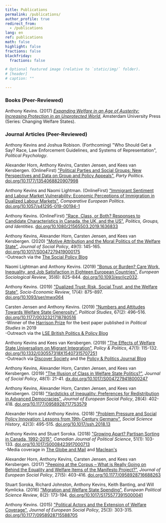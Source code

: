 ```yaml
---
title: Publications
permalink: /publications/
author_profile: true
redirect_from:
  - /publications
lang: en
ref: publications
math: false
highlight: false
fractions: false
blackfriday: 
  fractions: false

# Optional featured image (relative to `static/img/` folder).
# [header]
# caption: ""

---
```



### Books (Peer-Reviewed)

Anthony Kevins. (2017) [_Expanding Welfare in an Age of Austerity: Increasing Protection in an Unprotected World_](https://anthonykevins.github.io/files/Expanding_Welfare.pdf), Amsterdam University Press (Series: Changing Welfare States). 

### Journal Articles (Peer-Reviewed)

Anthony Kevins and Joshua Robison. (Forthcoming) "Who Should Get a Say? Race, Law Enforcement Guidelines, and Systems of Representation", _Political Psychology_.

Alexander Horn, Anthony Kevins, Carsten Jensen, and Kees van Kersbergen. (OnlineFirst) ["Political Parties and Social Groups: New Perspectives and Data on Group and Policy Appeals"](https://anthonykevins.github.io/files/Parties_Appeal.pdf), _Party Politics_. [doi.org/10.1177/1354068820907998](https://doi.org/10.1177/1354068820907998)

Anthony Kevins and Naomi Lightman. (OnlineFirst) ["Immigrant Sentiment and Labour Market Vulnerability: Economic Perceptions of Immigration in Dualized Labour Markets"](https://anthonykevins.github.io/files/Immigrant_Sentiment.pdf), _Comparative European Politics_. [doi.org/10.1057/s41295-019-00194-1](https://doi.org/10.1057/s41295-019-00194-1)

Anthony Kevins. (OnlineFirst) ["Race, Class, or Both? Responses to Candidate Characteristics in Canada, the UK, and the US"](https://doi.org/10.1080/21565503.2019.1636833), _Politics, Groups, and Identities_. [doi.org/10.1080/21565503.2019.1636833](https://doi.org/10.1080/21565503.2019.1636833)
  
Anthony Kevins, Alexander Horn, Carsten Jensen, and Kees van Kersbergen. (2020) ["Motive Attribution and the Moral Politics of the Welfare State"](https://www.cambridge.org/core/services/aop-cambridge-core/content/view/D2DC2B5761B7474254AB8BEC75CF9B0D/S0047279419000175a.pdf/motive_attribution_and_the_moral_politics_of_the_welfare_state.pdf), _Journal of Social Policy_, 49(1): 145-165. [doi.org/10.1017/S0047279419000175](https://doi.org/10.1017/S0047279419000175)<br>
-Outreach via the [The Social Policy Blog](https://socialpolicyblog.com/2019/05/08/explaining-other-peoples-stances-on-inequality/)

Naomi Lightman and Anthony Kevins. (2019) ["Bonus or Burden? Care Work, Inequality, and Job Satisfaction in Eighteen European Countries"](https://anthonykevins.github.io/files/Bonus_or_Burden.pdf), _European Sociological Review_, 35(6): 825–844. [doi.org/10.1093/esr/jcz032](https://academic.oup.com/esr/article/35/6/825/5521386?guestAccessKey=5a546076-ebad-417e-a168-d998e6b56a96). 

Anthony Kevins. (2019) ["Dualized Trust: Risk, Social Trust, and the Welfare State"](https://anthonykevins.github.io/files/Dualised_Trust.pdf), _Socio-Economic Review_, 17(4): 875–897. [doi.org/10.1093/ser/mwx064](https://doi.org/10.1093/ser/mwx064)

Carsten Jensen and Anthony Kevins. (2019) ["Numbers and Attitudes Towards Welfare State Generosity"](http://journals.sagepub.com/doi/pdf/10.1177/0032321718780516), _Political Studies_, 67(2): 496–516. [doi.org/10.1177/0032321718780516](https://doi.org/10.1177/0032321718780516)<br>
-Winner of the [Harrison Prize](https://journals.sagepub.com/page/psx/collections/virtual-special-issues/harrison-prize-winners) for the best paper published in *Political Studies* in 2019 <br> 
-Outreach via the [LSE British Politics & Policy Blog](http://blogs.lse.ac.uk/politicsandpolicy/how-claims-about-welfare-benefit-levels-affect-public-opinion/)

Anthony Kevins and Kees van Kersbergen. (2019) ["The Effects of Welfare State Universalism on Migrant Integration"](https://anthonykevins.github.io/files/Universalism_Integration.pdf), _Policy & Politics_, 47(1): 115-132. [doi.org/10.1332/030557318X15407315707251](https://doi.org/10.1332/030557318X15407315707251)<br>
-Outreach via [Discover Society](https://discoversociety.org/2019/02/06/policy-and-politics-one-of-us-how-welfare-states-help-shape-immigrant-integration/) and the [Policy & Politics Journal Blog](https://policyandpoliticsblog.com/2019/02/20/one-of-us-how-welfare-states-help-shape-immigrant-integration/)

Anthony Kevins, Alexander Horn, Carsten Jensen, and Kees van Kersbergen. (2019) ["The Illusion of Class in Welfare State Politics?"](https://anthonykevins.github.io/files/Illusion_Class.pdf), _Journal of Social Policy_, 48(1): 21-41. [dx.doi.org/10.1017/S0047279418000247](https://dx.doi.org/10.1017/S0047279418000247)

Anthony Kevins, Alexander Horn, Carsten Jensen, and Kees van Kersbergen. (2018) ["Yardsticks of Inequality: Preferences for Redistribution in Advanced Democracies"](https://anthonykevins.github.io/files/Yardsticks_Inequality.pdf), _Journal of European Social Policy_, 28(4): 402-418. [doi.org/10.1177/0958928717753579](https://doi.org/10.1177/0958928717753579)

Alexander Horn and Anthony Kevins. (2018) ["Problem Pressure and Social Policy Innovation: Lessons from 19th-Century Germany"](https://anthonykevins.github.io/files/Problem_Pressure.pdf), _Social Science History_, 42(3): 495-515. [doi.org/10.1017/ssh.2018.13](https://doi.org/10.1017/ssh.2018.13)

Anthony Kevins and Stuart Soroka. (2018) ["Growing Apart? Partisan Sorting in Canada, 1992-2015"](https://anthonykevins.github.io/files/Growing_Apart.pdf), _Canadian Journal of Political Science_, 51(1): 103-133. [doi.org/10.1017/S0008423917000713](https://doi.org/10.1017/S0008423917000713)<br>
-Media coverage in [The Globe and Mail](https://www.theglobeandmail.com/opinion/big-tent-politics-is-now-all-but-dead/article24944734/) and [Maclean's](https://www.macleans.ca/politics/this-is-whats-wrong-with-canadas-right/)

Alexander Horn, Anthony Kevins, Carsten Jensen, and Kees van Kersbergen. (2017) ["Peeping at the Corpus – What is Really Going on Behind the Equality and Welfare Items of the Manifesto Project?"](https://anthonykevins.github.io/files/Peeping_Corpus.pdf), _Journal of European Social Policy_, 27(5): 403-416. [doi.org/10.1177/0958928716688263](https://doi.org/10.1177/0958928716688263)

Stuart Soroka, Richard Johnston, Anthony Kevins, Keith Banting, and Will Kymlicka. (2016) ["Migration and Welfare State Spending"](https://anthonykevins.github.io/files/Migration_Welfare.pdf), _European Political Science Review_, 8(2): 173-194. [doi.org/10.1017/S1755773915000041](https://doi.org/10.1017/S1755773915000041)

Anthony Kevins. (2015) ["Political Actors and the Extension of Welfare Coverage"](https://anthonykevins.github.io/files/Political_Actors.pdf), _Journal of European Social Policy_, 25(3): 303-315. [doi.org/10.1177/0958928715588705](https://doi.org/10.1177/0958928715588705)
